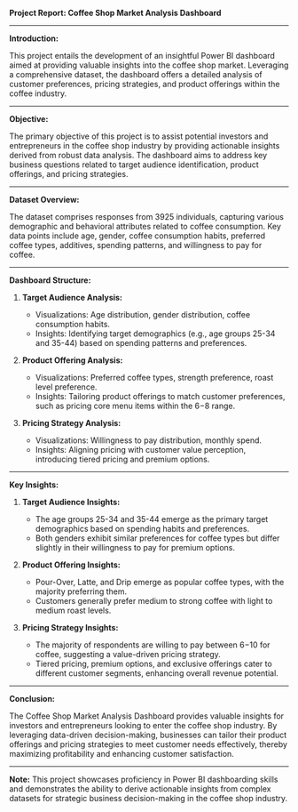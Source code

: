 **Project Report: Coffee Shop Market Analysis Dashboard**

---

**Introduction:**

This project entails the development of an insightful Power BI dashboard aimed at providing valuable insights into the coffee shop market. Leveraging a comprehensive dataset, the dashboard offers a detailed analysis of customer preferences, pricing strategies, and product offerings within the coffee industry.

---

**Objective:**

The primary objective of this project is to assist potential investors and entrepreneurs in the coffee shop industry by providing actionable insights derived from robust data analysis. The dashboard aims to address key business questions related to target audience identification, product offerings, and pricing strategies.

---

**Dataset Overview:**

The dataset comprises responses from 3925 individuals, capturing various demographic and behavioral attributes related to coffee consumption. Key data points include age, gender, coffee consumption habits, preferred coffee types, additives, spending patterns, and willingness to pay for coffee.

---

**Dashboard Structure:**

1. **Target Audience Analysis:**
   - Visualizations: Age distribution, gender distribution, coffee consumption habits.
   - Insights: Identifying target demographics (e.g., age groups 25-34 and 35-44) based on spending patterns and preferences.

2. **Product Offering Analysis:**
   - Visualizations: Preferred coffee types, strength preference, roast level preference.
   - Insights: Tailoring product offerings to match customer preferences, such as pricing core menu items within the $6-$8 range.

3. **Pricing Strategy Analysis:**
   - Visualizations: Willingness to pay distribution, monthly spend.
   - Insights: Aligning pricing with customer value perception, introducing tiered pricing and premium options.

---

**Key Insights:**

1. **Target Audience Insights:**
   - The age groups 25-34 and 35-44 emerge as the primary target demographics based on spending habits and preferences.
   - Both genders exhibit similar preferences for coffee types but differ slightly in their willingness to pay for premium options.

2. **Product Offering Insights:**
   - Pour-Over, Latte, and Drip emerge as popular coffee types, with the majority preferring them.
   - Customers generally prefer medium to strong coffee with light to medium roast levels.

3. **Pricing Strategy Insights:**
   - The majority of respondents are willing to pay between $6-$10 for coffee, suggesting a value-driven pricing strategy.
   - Tiered pricing, premium options, and exclusive offerings cater to different customer segments, enhancing overall revenue potential.

---

**Conclusion:**

The Coffee Shop Market Analysis Dashboard provides valuable insights for investors and entrepreneurs looking to enter the coffee shop industry. By leveraging data-driven decision-making, businesses can tailor their product offerings and pricing strategies to meet customer needs effectively, thereby maximizing profitability and enhancing customer satisfaction.

---

**Note:**
This project showcases proficiency in Power BI dashboarding skills and demonstrates the ability to derive actionable insights from complex datasets for strategic business decision-making in the coffee shop industry.
